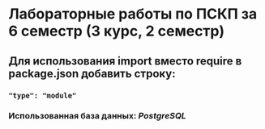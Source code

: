 # Лабораторные работы по ПСКП за 6 семестр (3 курс, 2 семестр)
## Для использования import вместо require в package.json добавить строку:  
### `"type": "module"`


### Использованная база данных: <b><i>PostgreSQL</i></b>

